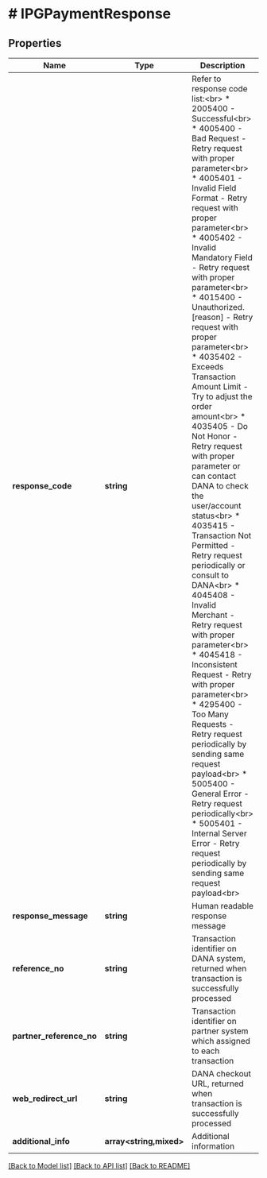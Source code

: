 # # IPGPaymentResponse

## Properties

Name | Type | Description | Notes
------------ | ------------- | ------------- | -------------
**response_code** | **string** | Refer to response code list:&lt;br&gt; * 2005400 - Successful&lt;br&gt; * 4005400 - Bad Request - Retry request with proper parameter&lt;br&gt; * 4005401 - Invalid Field Format - Retry request with proper parameter&lt;br&gt; * 4005402 - Invalid Mandatory Field - Retry request with proper parameter&lt;br&gt; * 4015400 - Unauthorized. [reason] - Retry request with proper parameter&lt;br&gt; * 4035402 - Exceeds Transaction Amount Limit - Try to adjust the order amount&lt;br&gt; * 4035405 - Do Not Honor - Retry request with proper parameter or can contact DANA to check the user/account status&lt;br&gt; * 4035415 - Transaction Not Permitted - Retry request periodically or consult to DANA&lt;br&gt; * 4045408 - Invalid Merchant - Retry request with proper parameter&lt;br&gt; * 4045418 - Inconsistent Request - Retry with proper parameter&lt;br&gt; * 4295400 - Too Many Requests - Retry request periodically by sending same request payload&lt;br&gt; * 5005400 - General Error - Retry request periodically&lt;br&gt; * 5005401 - Internal Server Error - Retry request periodically by sending same request payload&lt;br&gt; |
**response_message** | **string** | Human readable response message |
**reference_no** | **string** | Transaction identifier on DANA system, returned when transaction is successfully processed | [optional]
**partner_reference_no** | **string** | Transaction identifier on partner system which assigned to each transaction |
**web_redirect_url** | **string** | DANA checkout URL, returned when transaction is successfully processed | [optional]
**additional_info** | **array<string,mixed>** | Additional information | [optional]

[[Back to Model list]](../../README.md#models) [[Back to API list]](../../README.md#endpoints) [[Back to README]](../../README.md)

